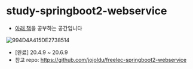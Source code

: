 # study-springboot2-webservice
- [아래 책](https://book.naver.com/bookdb/book_detail.nhn?bid=15871738)을 공부하는 공간입니다

![994D4A415DE2738514](https://t1.daumcdn.net/cfile/tistory/994D4A415DE2738514)

- [완료] 20.4.9 ~ 20.6.9
- 참고 repo: https://github.com/jojoldu/freelec-springboot2-webservice
